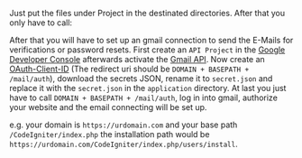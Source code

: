 Just put the files under Project in the destinated directories. After that you only have to call:
    
After that you will have to set up an gmail connection to send the E-Mails for verifications or password resets. First create an `API Project` in the [Google Developer Console](https://console.developers.google.com) afterwards activate the [Gmail API](https://console.developers.google.com/apis/library/gmail.googleapis.com).
Now create an [OAuth-Client-ID](https://console.developers.google.com/apis/credentials) (The redirect uri should be `DOMAIN + BASEPATH + /mail/auth`), download the secrets JSON, rename it to `secret.json` and replace it with the `secret.json` in the `application` directory. At last you just have to call `DOMAIN + BASEPATH + /mail/auth`, log in into gmail, authorize your website and the email connecting will be set up.

e.g. your domain is `https://urdomain.com` and your base path `/CodeIgniter/index.php` the installation path would be `https://urdomain.com/CodeIgniter/index.php/users/install`.

